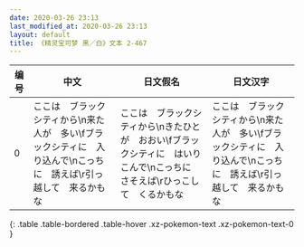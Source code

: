```yaml
---
date: 2020-03-26 23:13
last_modified_at: 2020-03-26 23:13
layout: default
title: 《精灵宝可梦 黑／白》文本 2-467
---
```

| 编号 | 中文 | 日文假名 | 日文汉字 |
| ---- | ---- | ---- | --- |
| 0 | ここは　ブラックシティから\n来た人が　多い\fブラックシティに　入り込んで\nこっちに　誘えば\r引っ越して　来るかもな | ここは　ブラックシティから\nきたひとが　おおい\fブラックシティに　はいりこんで\nこっちに　さそえば\rひっこして　くるかもな | ここは　ブラックシティから\n来た人が　多い\fブラックシティに　入り込んで\nこっちに　誘えば\r引っ越して　来るかもな |
{: .table .table-bordered .table-hover .xz-pokemon-text .xz-pokemon-text-0 }
